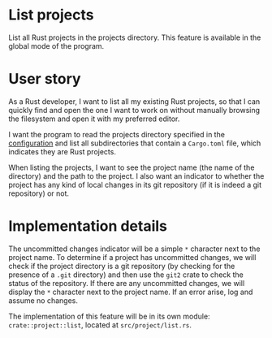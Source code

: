 # List projects

List all Rust projects in the projects directory. This feature is available in the global mode of the program.

# User story

As a Rust developer, I want to list all my existing Rust projects, so that I can quickly find and open the one I want to work on without manually browsing the filesystem and open it with my preferred editor.

I want the program to read the projects directory specified in the [configuration](../common/configuration.md) and list all subdirectories that contain a `Cargo.toml` file, which indicates they are Rust projects.

When listing the projects, I want to see the project name (the name of the directory) and the path to the project. I also want an indicator to whether the project has any kind of local changes in its git repository (if it is indeed a git repository) or not.

# Implementation details

The uncommitted changes indicator will be a simple `*` character next to the project name. To determine if a project has uncommitted changes, we will check if the project directory is a git repository (by checking for the presence of a `.git` directory) and then use the `git2` crate to check the status of the repository. If there are any uncommitted changes, we will display the `*` character next to the project name. If an error arise, log and assume no changes.

The implementation of this feature will be in its own module: `crate::project::list`, located at `src/project/list.rs`.
